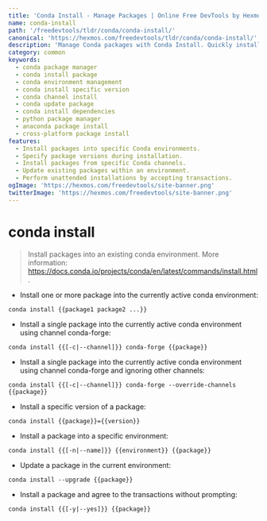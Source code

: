 ```yaml
---
title: 'Conda Install - Manage Packages | Online Free DevTools by Hexmos'
name: conda-install
path: '/freedevtools/tldr/conda/conda-install/'
canonical: 'https://hexmos.com/freedevtools/tldr/conda/conda-install/'
description: 'Manage Conda packages with Conda Install. Quickly install, update, and specify versions for different environments. Free online tool, no registration required.'
category: common
keywords:
  - conda package manager
  - conda install package
  - conda environment management
  - conda install specific version
  - conda channel install
  - conda update package
  - conda install dependencies
  - python package manager
  - anaconda package install
  - cross-platform package install
features:
  - Install packages into specific Conda environments.
  - Specify package versions during installation.
  - Install packages from specific Conda channels.
  - Update existing packages within an environment.
  - Perform unattended installations by accepting transactions.
ogImage: 'https://hexmos.com/freedevtools/site-banner.png'
twitterImage: 'https://hexmos.com/freedevtools/site-banner.png'
---
```


# conda install

> Install packages into an existing conda environment.
> More information: <https://docs.conda.io/projects/conda/en/latest/commands/install.html>.

- Install one or more package into the currently active conda environment:

`conda install {{package1 package2 ...}}`

- Install a single package into the currently active conda environment using channel conda-forge:

`conda install {{[-c|--channel]}} conda-forge {{package}}`

- Install a single package into the currently active conda environment using channel conda-forge and ignoring other channels:

`conda install {{[-c|--channel]}} conda-forge --override-channels {{package}}`

- Install a specific version of a package:

`conda install {{package}}={{version}}`

- Install a package into a specific environment:

`conda install {{[-n|--name]}} {{environment}} {{package}}`

- Update a package in the current environment:

`conda install --upgrade {{package}}`

- Install a package and agree to the transactions without prompting:

`conda install {{[-y|--yes]}} {{package}}`
